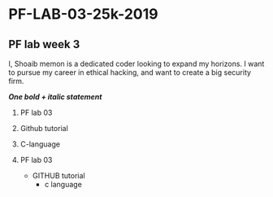 # PF-LAB-03-25k-2019
## PF lab week 3
I, Shoaib memon is a dedicated coder looking to expand my horizons.
I want to pursue my career in ethical hacking, and want to create a big security firm.

***One bold + italic statement***

1. PF lab 03
2. Github tutorial
3. C-language



1. PF lab 03
   - GITHUB tutorial
     - c language
       
           
